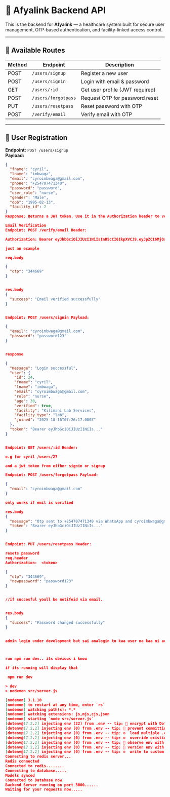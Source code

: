 # 🏥 Afyalink Backend API

This is the backend for **Afyalink** — a healthcare system built for secure user management, OTP-based authentication, and facility-linked access control.

---

## 📌 Available Routes

| Method | Endpoint              | Description                    |
|--------|-----------------------|--------------------------------|
| POST   | `/users/signup`       | Register a new user            |
| POST   | `/users/signin`       | Login with email & password    |
| GET    | `/users/:id`          | Get user profile (JWT required)|
| POST   | `/users/forgotpass`   | Request OTP for password reset |
| PUT    | `/users/resetpass`    | Reset password with OTP        |
| POST   | `/verify/email`       | Verify email with OTP          |

---

## 📝 User Registration

**Endpoint:** `POST /users/signup`  
**Payload:**

```json
{
  "fname": "cyril",
  "lname": "imbwaga",
  "email": "cyroimbwaga@gmail.com",
  "phone": "+254707471340",
  "password": "password",
  "user_role": "nurse",
  "gender": "Male",
  "dob": "1995-02-13",
  "facility_id": 2
}
Response: Returns a JWT token. Use it in the Authorization header to verify email.

Email Verification
Endpoint: POST /verify/email Header:

Authorization: Bearer eyJhbGciOiJIUzI1NiIsInR5cCI6IkpXVCJ9.eyJpZCI6MjQsImVtYWlsIjoiY3lyb2ltYndhZ2FAZ21haWwuY29tIiwicGhvbmUiOiIrMjU0NzA3NDcxMzQwIiwicm9sZSI6Im51cnNlIiwiaWF0IjoxNzYwNTk5NTc3LCJleHAiOjE3NjA2MDMxNzd9.hf8e7786wJDUDawGT_uxFIOBhD0G7TvhhfFEHHdMl98

just an example

req.body

{
  "otp": "344669"
}


res.body
{
  "success": "Email verified successfully"
}


Endpoint: POST /users/signin Payload:

{
  "email": "cyroimbwaga@gmail.com",
  "password": "password123"
}


response

{
  "message": "Login successful",
  "user": {
    "id": 24,
    "fname": "cyril",
    "lname": "imbwaga",
    "email": "cyroimbwaga@gmail.com",
    "role": "nurse",
    "age": 30,
    "verified": true,
    "facility": "Kilimani Lab Services",
    "facility_type": "lab",
    "joined": "2025-10-16T07:26:17.000Z"
  },
  "token": "Bearer eyJhbGciOiJIUzI1NiIs..."
}


Endpoint: GET /users/:id Header:

e.g for cyril /users/27

and a jwt token from either signin or signup

Endpoint: POST /users/forgotpass Payload:

{
  "email": "cyroimbwaga@gmail.com"
}

only works if emil is verified

res.body
{
  "message": "Otp sent to +254707471340 via WhatsApp and cyroimbwaga@gmail.com",
  "token": "Bearer eyJhbGciOiJIUzI1NiIs..."
}


Endpoint: PUT /users/resetpass Header:

resets password
req.header
Authorization:  <token>

{
  "otp": "344669",
  "newpassword": "password123"
}


//if succesful youll be notifeid via email.


res.body 
{
  "success": "Password changed successfully"
}


admin login under development but sai analogin tu kaa user na kaa ni admin ndo itaonyesha kwa roles...



run npm run dev.. its obvious i know

if its running will display that

 npm run dev

> dev
> nodemon src/server.js

[nodemon] 3.1.10
[nodemon] to restart at any time, enter `rs`
[nodemon] watching path(s): *.*
[nodemon] watching extensions: js,mjs,cjs,json
[nodemon] starting `node src/server.js`
[dotenv@17.2.2] injecting env (22) from .env -- tip: 🔐 encrypt with Dotenvx: https://dotenvx.com
[dotenv@17.2.2] injecting env (0) from .env -- tip: 🔐 prevent committing .env to code: https://dotenvx.com/precommit
[dotenv@17.2.2] injecting env (0) from .env -- tip: ⚙️  load multiple .env files with { path: ['.env.local', '.env'] }
[dotenv@17.2.2] injecting env (0) from .env -- tip: ⚙️  override existing env vars with { override: true }
[dotenv@17.2.2] injecting env (0) from .env -- tip: 📡 observe env with Radar: https://dotenvx.com/radar
[dotenv@17.2.2] injecting env (0) from .env -- tip: 📡 version env with Radar: https://dotenvx.com/radar
[dotenv@17.2.2] injecting env (0) from .env -- tip: ⚙️  write to custom object with { processEnv: myObject }
Connecting to redis server...
Redis connected
Connected to redis........
Connecting to database.....
Models synced
Connected to Database now
Backend Server running on port 3000......
Waiting for your requests now.....





